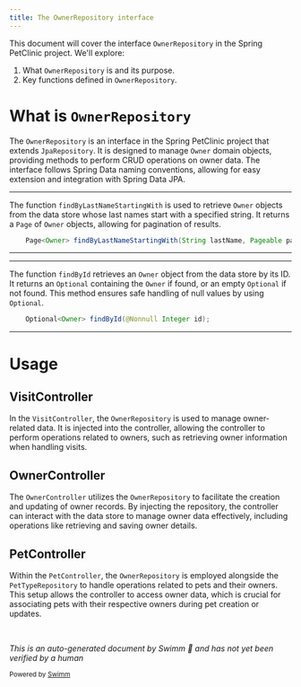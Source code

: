 ```yaml
---
title: The OwnerRepository interface
---
```

This document will cover the interface <SwmToken path="src/main/java/org/springframework/samples/petclinic/owner/OwnerRepository.java" pos="39:4:4" line-data="public interface OwnerRepository extends JpaRepository&lt;Owner, Integer&gt; {">`OwnerRepository`</SwmToken> in the Spring PetClinic project. We'll explore:

1. What <SwmToken path="src/main/java/org/springframework/samples/petclinic/owner/OwnerRepository.java" pos="39:4:4" line-data="public interface OwnerRepository extends JpaRepository&lt;Owner, Integer&gt; {">`OwnerRepository`</SwmToken> is and its purpose.
2. Key functions defined in <SwmToken path="src/main/java/org/springframework/samples/petclinic/owner/OwnerRepository.java" pos="39:4:4" line-data="public interface OwnerRepository extends JpaRepository&lt;Owner, Integer&gt; {">`OwnerRepository`</SwmToken>.

# What is <SwmToken path="src/main/java/org/springframework/samples/petclinic/owner/OwnerRepository.java" pos="39:4:4" line-data="public interface OwnerRepository extends JpaRepository&lt;Owner, Integer&gt; {">`OwnerRepository`</SwmToken>

The <SwmToken path="src/main/java/org/springframework/samples/petclinic/owner/OwnerRepository.java" pos="39:4:4" line-data="public interface OwnerRepository extends JpaRepository&lt;Owner, Integer&gt; {">`OwnerRepository`</SwmToken> is an interface in the Spring PetClinic project that extends <SwmToken path="src/main/java/org/springframework/samples/petclinic/owner/OwnerRepository.java" pos="24:12:12" line-data="import org.springframework.data.jpa.repository.JpaRepository;">`JpaRepository`</SwmToken>. It is designed to manage <SwmToken path="src/main/java/org/springframework/samples/petclinic/owner/OwnerRepository.java" pos="48:3:3" line-data="	Page&lt;Owner&gt; findByLastNameStartingWith(String lastName, Pageable pageable);">`Owner`</SwmToken> domain objects, providing methods to perform CRUD operations on owner data. The interface follows Spring Data naming conventions, allowing for easy extension and integration with Spring Data JPA.

<SwmSnippet path="/src/main/java/org/springframework/samples/petclinic/owner/OwnerRepository.java" line="48">

---

The function <SwmToken path="src/main/java/org/springframework/samples/petclinic/owner/OwnerRepository.java" pos="48:6:6" line-data="	Page&lt;Owner&gt; findByLastNameStartingWith(String lastName, Pageable pageable);">`findByLastNameStartingWith`</SwmToken> is used to retrieve <SwmToken path="src/main/java/org/springframework/samples/petclinic/owner/OwnerRepository.java" pos="48:3:3" line-data="	Page&lt;Owner&gt; findByLastNameStartingWith(String lastName, Pageable pageable);">`Owner`</SwmToken> objects from the data store whose last names start with a specified string. It returns a <SwmToken path="src/main/java/org/springframework/samples/petclinic/owner/OwnerRepository.java" pos="48:1:1" line-data="	Page&lt;Owner&gt; findByLastNameStartingWith(String lastName, Pageable pageable);">`Page`</SwmToken> of <SwmToken path="src/main/java/org/springframework/samples/petclinic/owner/OwnerRepository.java" pos="48:3:3" line-data="	Page&lt;Owner&gt; findByLastNameStartingWith(String lastName, Pageable pageable);">`Owner`</SwmToken> objects, allowing for pagination of results.

```java
	Page<Owner> findByLastNameStartingWith(String lastName, Pageable pageable);
```

---

</SwmSnippet>

<SwmSnippet path="/src/main/java/org/springframework/samples/petclinic/owner/OwnerRepository.java" line="63">

---

The function <SwmToken path="src/main/java/org/springframework/samples/petclinic/owner/OwnerRepository.java" pos="63:6:6" line-data="	Optional&lt;Owner&gt; findById(@Nonnull Integer id);">`findById`</SwmToken> retrieves an <SwmToken path="src/main/java/org/springframework/samples/petclinic/owner/OwnerRepository.java" pos="63:3:3" line-data="	Optional&lt;Owner&gt; findById(@Nonnull Integer id);">`Owner`</SwmToken> object from the data store by its ID. It returns an <SwmToken path="src/main/java/org/springframework/samples/petclinic/owner/OwnerRepository.java" pos="63:1:1" line-data="	Optional&lt;Owner&gt; findById(@Nonnull Integer id);">`Optional`</SwmToken> containing the <SwmToken path="src/main/java/org/springframework/samples/petclinic/owner/OwnerRepository.java" pos="63:3:3" line-data="	Optional&lt;Owner&gt; findById(@Nonnull Integer id);">`Owner`</SwmToken> if found, or an empty <SwmToken path="src/main/java/org/springframework/samples/petclinic/owner/OwnerRepository.java" pos="63:1:1" line-data="	Optional&lt;Owner&gt; findById(@Nonnull Integer id);">`Optional`</SwmToken> if not found. This method ensures safe handling of null values by using <SwmToken path="src/main/java/org/springframework/samples/petclinic/owner/OwnerRepository.java" pos="63:1:1" line-data="	Optional&lt;Owner&gt; findById(@Nonnull Integer id);">`Optional`</SwmToken>.

```java
	Optional<Owner> findById(@Nonnull Integer id);
```

---

</SwmSnippet>

# Usage

## VisitController

In the `VisitController`, the <SwmToken path="src/main/java/org/springframework/samples/petclinic/owner/OwnerRepository.java" pos="39:4:4" line-data="public interface OwnerRepository extends JpaRepository&lt;Owner, Integer&gt; {">`OwnerRepository`</SwmToken> is used to manage owner-related data. It is injected into the controller, allowing the controller to perform operations related to owners, such as retrieving owner information when handling visits.

## OwnerController

The `OwnerController` utilizes the <SwmToken path="src/main/java/org/springframework/samples/petclinic/owner/OwnerRepository.java" pos="39:4:4" line-data="public interface OwnerRepository extends JpaRepository&lt;Owner, Integer&gt; {">`OwnerRepository`</SwmToken> to facilitate the creation and updating of owner records. By injecting the repository, the controller can interact with the data store to manage owner data effectively, including operations like retrieving and saving owner details.

## PetController

Within the `PetController`, the <SwmToken path="src/main/java/org/springframework/samples/petclinic/owner/OwnerRepository.java" pos="39:4:4" line-data="public interface OwnerRepository extends JpaRepository&lt;Owner, Integer&gt; {">`OwnerRepository`</SwmToken> is employed alongside the `PetTypeRepository` to handle operations related to pets and their owners. This setup allows the controller to access owner data, which is crucial for associating pets with their respective owners during pet creation or updates.

&nbsp;

*This is an auto-generated document by Swimm 🌊 and has not yet been verified by a human*

<SwmMeta version="3.0.0" repo-id="Z2l0aHViJTNBJTNBc3ByaW5nLXBldGNsaW5pYyUzQSUzQXVtYWxpbmdhc3dhbWk=" repo-name="spring-petclinic"><sup>Powered by [Swimm](/)</sup></SwmMeta>

